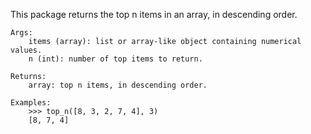  This package returns the top n items in an array, in descending order.

    Args:
        items (array): list or array-like object containing numerical values.
        n (int): number of top items to return.

    Returns:
        array: top n items, in descending order.

    Examples:
        >>> top_n([8, 3, 2, 7, 4], 3)
        [8, 7, 4]